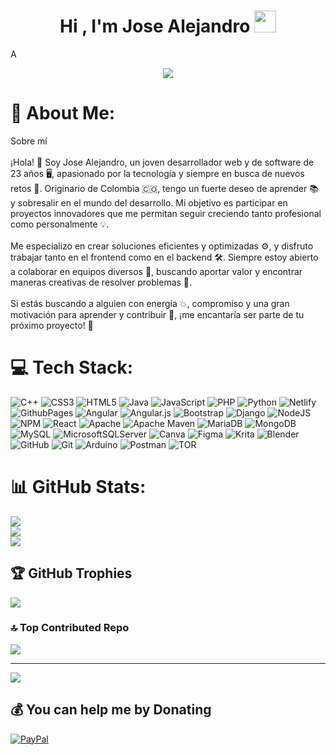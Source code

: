 <h1 align="center"><b>Hi , I'm Jose Alejandro </b><img src="https://media.giphy.com/media/hvRJCLFzcasrR4ia7z/giphy.gif" width="35"></h1>
<!--  -->A
<p align="center">
  <a href="https://github.com/DenverCoder1/readme-typing-svg">
    <img src="https://readme-typing-svg.herokuapp.com?font=Time+New+Roman&color=cyan&size=25&center=true&vCenter=true&width=600&height=100&lines=¡Hola!+Soy+Jose+Alejandro+Velez+Sanabria;Desarrollador+Web+y+Software;Técnico+y+Futuro+Ingeniero+de+Sistemas;Apasionado+por+el+aprendizaje+continuo;Empático+y+Líder+en+equipo;Siempre+en+busca+de+soluciones+creativas;Entusiasta+del+Cloud+Gaming+y+la+Ciberseguridad;">
  </a>
</p>

# 💫 About Me:
Sobre mí<br><br>¡Hola! 👋 Soy Jose Alejandro, un joven desarrollador web y de software de 23 años 🖥️, apasionado por la tecnología y siempre en busca de nuevos retos 🚀. Originario de Colombia 🇨🇴, tengo un fuerte deseo de aprender 📚 y sobresalir en el mundo del desarrollo. Mi objetivo es participar en proyectos innovadores que me permitan seguir creciendo tanto profesional como personalmente 💡.<br><br>Me especializo en crear soluciones eficientes y optimizadas ⚙️, y disfruto trabajar tanto en el frontend como en el backend 🛠️. Siempre estoy abierto a colaborar en equipos diversos 🤝, buscando aportar valor y encontrar maneras creativas de resolver problemas 🎯.<br><br>Si estás buscando a alguien con energía 💥, compromiso y una gran motivación para aprender y contribuir 💪, ¡me encantaría ser parte de tu próximo proyecto! 🌟


# 💻 Tech Stack:
![C++](https://img.shields.io/badge/c++-%2300599C.svg?style=plastic&logo=c%2B%2B&logoColor=white) ![CSS3](https://img.shields.io/badge/css3-%231572B6.svg?style=plastic&logo=css3&logoColor=white) ![HTML5](https://img.shields.io/badge/html5-%23E34F26.svg?style=plastic&logo=html5&logoColor=white) ![Java](https://img.shields.io/badge/java-%23ED8B00.svg?style=plastic&logo=openjdk&logoColor=white) ![JavaScript](https://img.shields.io/badge/javascript-%23323330.svg?style=plastic&logo=javascript&logoColor=%23F7DF1E) ![PHP](https://img.shields.io/badge/php-%23777BB4.svg?style=plastic&logo=php&logoColor=white) ![Python](https://img.shields.io/badge/python-3670A0?style=plastic&logo=python&logoColor=ffdd54) ![Netlify](https://img.shields.io/badge/netlify-%23000000.svg?style=plastic&logo=netlify&logoColor=#00C7B7) ![GithubPages](https://img.shields.io/badge/github%20pages-121013?style=plastic&logo=github&logoColor=white) ![Angular](https://img.shields.io/badge/angular-%23DD0031.svg?style=plastic&logo=angular&logoColor=white) ![Angular.js](https://img.shields.io/badge/angular.js-%23E23237.svg?style=plastic&logo=angularjs&logoColor=white) ![Bootstrap](https://img.shields.io/badge/bootstrap-%238511FA.svg?style=plastic&logo=bootstrap&logoColor=white) ![Django](https://img.shields.io/badge/django-%23092E20.svg?style=plastic&logo=django&logoColor=white) ![NodeJS](https://img.shields.io/badge/node.js-6DA55F?style=plastic&logo=node.js&logoColor=white) ![NPM](https://img.shields.io/badge/NPM-%23CB3837.svg?style=plastic&logo=npm&logoColor=white) ![React](https://img.shields.io/badge/react-%2320232a.svg?style=plastic&logo=react&logoColor=%2361DAFB) ![Apache](https://img.shields.io/badge/apache-%23D42029.svg?style=plastic&logo=apache&logoColor=white) ![Apache Maven](https://img.shields.io/badge/Apache%20Maven-C71A36?style=plastic&logo=Apache%20Maven&logoColor=white) ![MariaDB](https://img.shields.io/badge/MariaDB-003545?style=plastic&logo=mariadb&logoColor=white) ![MongoDB](https://img.shields.io/badge/MongoDB-%234ea94b.svg?style=plastic&logo=mongodb&logoColor=white) ![MySQL](https://img.shields.io/badge/mysql-4479A1.svg?style=plastic&logo=mysql&logoColor=white) ![MicrosoftSQLServer](https://img.shields.io/badge/Microsoft%20SQL%20Server-CC2927?style=plastic&logo=microsoft%20sql%20server&logoColor=white) ![Canva](https://img.shields.io/badge/Canva-%2300C4CC.svg?style=plastic&logo=Canva&logoColor=white) ![Figma](https://img.shields.io/badge/figma-%23F24E1E.svg?style=plastic&logo=figma&logoColor=white) ![Krita](https://img.shields.io/badge/Krita-203759?style=plastic&logo=krita&logoColor=EEF37B) ![Blender](https://img.shields.io/badge/blender-%23F5792A.svg?style=plastic&logo=blender&logoColor=white) ![GitHub](https://img.shields.io/badge/github-%23121011.svg?style=plastic&logo=github&logoColor=white) ![Git](https://img.shields.io/badge/git-%23F05033.svg?style=plastic&logo=git&logoColor=white) ![Arduino](https://img.shields.io/badge/-Arduino-00979D?style=plastic&logo=Arduino&logoColor=white) ![Postman](https://img.shields.io/badge/Postman-FF6C37?style=plastic&logo=postman&logoColor=white) ![TOR](https://img.shields.io/badge/tor-%237E4798.svg?style=plastic&logo=tor-project&logoColor=white)
# 📊 GitHub Stats:
![](https://github-readme-stats.vercel.app/api?username=ch3p3l1t0&theme=holi&hide_border=false&include_all_commits=false&count_private=false)<br/>
![](https://github-readme-streak-stats.herokuapp.com/?user=ch3p3l1t0&theme=holi&hide_border=false)<br/>
![](https://github-readme-stats.vercel.app/api/top-langs/?username=ch3p3l1t0&theme=holi&hide_border=false&include_all_commits=false&count_private=false&layout=compact)

## 🏆 GitHub Trophies
![](https://github-profile-trophy.vercel.app/?username=ch3p3l1t0&theme=radical&no-frame=false&no-bg=false&margin-w=4)

### 🔝 Top Contributed Repo
![](https://github-contributor-stats.vercel.app/api?username=ch3p3l1t0&limit=5&theme=transparent&combine_all_yearly_contributions=true)

---
[![](https://visitcount.itsvg.in/api?id=ch3p3l1t0&icon=10&color=1)](https://visitcount.itsvg.in)

  ## 💰 You can help me by Donating
  [![PayPal](https://img.shields.io/badge/PayPal-00457C?style=for-the-badge&logo=paypal&logoColor=white)](https://paypal.me/https://paypal.me/Josevelez839?country.x=CO&locale.x=es_XC) 

  
<!-- Proudly created with GPRM ( https://gprm.itsvg.in ) -->
